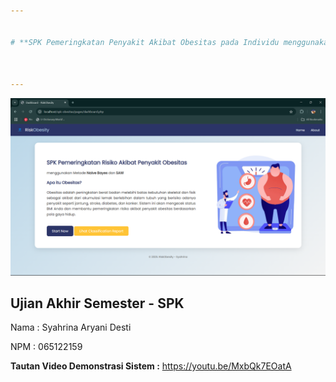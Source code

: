 ```yaml
---


# **SPK Pemeringkatan Penyakit Akibat Obesitas pada Individu menggunakan Metode Naive Bayes dan SAW**



---
```


![image](spk.png)

**Ujian Akhir Semester - SPK**
---

Nama   : Syahrina Aryani Desti

NPM    : 065122159



**Tautan Video Demonstrasi Sistem :** https://youtu.be/MxbQk7EOatA
